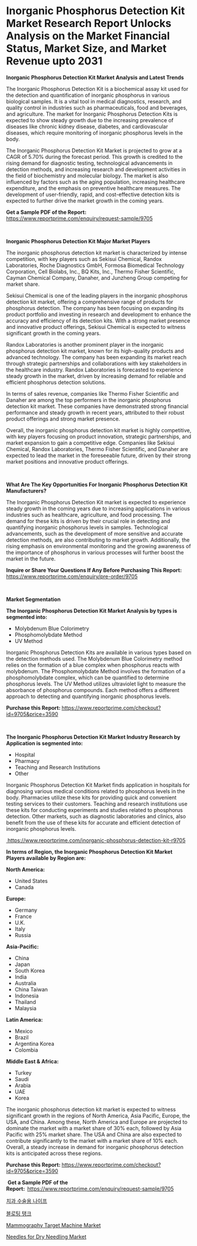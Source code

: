 <p><h1>Inorganic Phosphorus Detection Kit Market Research Report Unlocks Analysis on the Market Financial Status, Market Size, and Market Revenue upto 2031</h1></p><p><strong>Inorganic Phosphorus Detection Kit Market Analysis and Latest Trends</strong></p>
<p><p>The Inorganic Phosphorus Detection Kit is a biochemical assay kit used for the detection and quantification of inorganic phosphorus in various biological samples. It is a vital tool in medical diagnostics, research, and quality control in industries such as pharmaceuticals, food and beverages, and agriculture. The market for Inorganic Phosphorus Detection Kits is expected to show steady growth due to the increasing prevalence of diseases like chronic kidney disease, diabetes, and cardiovascular diseases, which require monitoring of inorganic phosphorus levels in the body.</p><p>The Inorganic Phosphorus Detection Kit Market is projected to grow at a CAGR of 5.70% during the forecast period. This growth is credited to the rising demand for diagnostic testing, technological advancements in detection methods, and increasing research and development activities in the field of biochemistry and molecular biology. The market is also influenced by factors such as the aging population, increasing healthcare expenditure, and the emphasis on preventive healthcare measures. The development of user-friendly, rapid, and cost-effective detection kits is expected to further drive the market growth in the coming years.</p></p>
<p><strong>Get a Sample PDF of the Report:&nbsp;</strong> <a href="https://www.reportprime.com/enquiry/request-sample/9705">https://www.reportprime.com/enquiry/request-sample/9705</a></p>
<p>&nbsp;</p>
<p><strong>Inorganic Phosphorus Detection Kit Major Market Players</strong></p>
<p><p>The inorganic phosphorus detection kit market is characterized by intense competition, with key players such as Sekisui Chemical, Randox Laboratories, Roche Diagnostics GmbH, Formosa Biomedical Technology Corporation, Cell Biolabs, Inc., BQ Kits, Inc., Thermo Fisher Scientific, Cayman Chemical Company, Danaher, and Junzheng Group competing for market share.</p><p>Sekisui Chemical is one of the leading players in the inorganic phosphorus detection kit market, offering a comprehensive range of products for phosphorus detection. The company has been focusing on expanding its product portfolio and investing in research and development to enhance the accuracy and efficiency of its detection kits. With a strong market presence and innovative product offerings, Sekisui Chemical is expected to witness significant growth in the coming years.</p><p>Randox Laboratories is another prominent player in the inorganic phosphorus detection kit market, known for its high-quality products and advanced technology. The company has been expanding its market reach through strategic partnerships and collaborations with key stakeholders in the healthcare industry. Randox Laboratories is forecasted to experience steady growth in the market, driven by increasing demand for reliable and efficient phosphorus detection solutions.</p><p>In terms of sales revenue, companies like Thermo Fisher Scientific and Danaher are among the top performers in the inorganic phosphorus detection kit market. These companies have demonstrated strong financial performance and steady growth in recent years, attributed to their robust product offerings and strong market presence.</p><p>Overall, the inorganic phosphorus detection kit market is highly competitive, with key players focusing on product innovation, strategic partnerships, and market expansion to gain a competitive edge. Companies like Sekisui Chemical, Randox Laboratories, Thermo Fisher Scientific, and Danaher are expected to lead the market in the foreseeable future, driven by their strong market positions and innovative product offerings.</p></p>
<p>&nbsp;</p>
<p><strong>What Are The Key Opportunities For Inorganic Phosphorus Detection Kit Manufacturers?</strong></p>
<p><p>The Inorganic Phosphorus Detection Kit market is expected to experience steady growth in the coming years due to increasing applications in various industries such as healthcare, agriculture, and food processing. The demand for these kits is driven by their crucial role in detecting and quantifying inorganic phosphorus levels in samples. Technological advancements, such as the development of more sensitive and accurate detection methods, are also contributing to market growth. Additionally, the rising emphasis on environmental monitoring and the growing awareness of the importance of phosphorus in various processes will further boost the market in the future.</p></p>
<p><strong>Inquire or Share Your Questions If Any Before Purchasing This Report:</strong> <a href="https://www.reportprime.com/enquiry/pre-order/9705">https://www.reportprime.com/enquiry/pre-order/9705</a></p>
<p>&nbsp;</p>
<p><strong>Market Segmentation</strong></p>
<p><strong>The Inorganic Phosphorus Detection Kit Market Analysis by types is segmented into:</strong></p>
<p><ul><li>Molybdenum Blue Colorimetry</li><li>Phosphomolybdate Method</li><li>UV Method</li></ul></p>
<p><p>Inorganic Phosphorus Detection Kits are available in various types based on the detection methods used. The Molybdenum Blue Colorimetry method relies on the formation of a blue complex when phosphorus reacts with molybdenum. The Phosphomolybdate Method involves the formation of a phosphomolybdate complex, which can be quantified to determine phosphorus levels. The UV Method utilizes ultraviolet light to measure the absorbance of phosphorus compounds. Each method offers a different approach to detecting and quantifying inorganic phosphorus levels.</p></p>
<p><strong>Purchase this Report:&nbsp;</strong><a href="https://www.reportprime.com/checkout?id=9705&price=3590">https://www.reportprime.com/checkout?id=9705&price=3590</a></p>
<p>&nbsp;</p>
<p><strong>The Inorganic Phosphorus Detection Kit Market Industry Research by Application is segmented into:</strong></p>
<p><ul><li>Hospital</li><li>Pharmacy</li><li>Teaching and Research Institutions</li><li>Other</li></ul></p>
<p><p>Inorganic Phosphorus Detection Kit Market finds application in hospitals for diagnosing various medical conditions related to phosphorus levels in the body. Pharmacies utilize these kits for providing quick and convenient testing services to their customers. Teaching and research institutions use these kits for conducting experiments and studies related to phosphorus detection. Other markets, such as diagnostic laboratories and clinics, also benefit from the use of these kits for accurate and efficient detection of inorganic phosphorus levels.</p></p>
<p><a href="https://www.reportprime.com/inorganic-phosphorus-detection-kit-r9705">&nbsp;https://www.reportprime.com/inorganic-phosphorus-detection-kit-r9705</a></p>
<p><strong>In terms of Region, the Inorganic Phosphorus Detection Kit Market Players available by Region are:</strong></p>
<p>
    <p> <strong> North America: </strong>
        <ul>
            <li>United States</li>
            <li>Canada</li>
        </ul>
        </p> 
    <p> <strong> Europe: </strong>
        <ul>
            <li>Germany</li>
            <li>France</li>
            <li>U.K.</li>
            <li>Italy</li>
            <li>Russia</li>
        </ul>
        </p> 
    <p> <strong> Asia-Pacific: </strong>
        <ul>
            <li>China</li>
            <li>Japan</li>
            <li>South Korea</li>
            <li>India</li>
            <li>Australia</li>
            <li>China Taiwan</li>
            <li>Indonesia</li>
            <li>Thailand</li>
            <li>Malaysia</li>
        </ul>
        </p> 
    <p> <strong> Latin America: </strong>
        <ul>
            <li>Mexico</li>
            <li>Brazil</li>
            <li>Argentina Korea</li>
            <li>Colombia</li>
        </ul>
        </p> 
    <p> <strong> Middle East & Africa: </strong>
        <ul>
            <li>Turkey</li>
            <li>Saudi</li>
            <li>Arabia</li>
            <li>UAE</li>
            <li>Korea</li>
        </ul>
    </p>
    </p>
<p><p>The inorganic phosphorus detection kit market is expected to witness significant growth in the regions of North America, Asia Pacific, Europe, the USA, and China. Among these, North America and Europe are projected to dominate the market with a market share of 30% each, followed by Asia Pacific with 25% market share. The USA and China are also expected to contribute significantly to the market with a market share of 10% each. Overall, a steady increase in demand for inorganic phosphorus detection kits is anticipated across these regions.</p></p>
<p><strong>Purchase this Report: </strong><a href="https://www.reportprime.com/checkout?id=9705&price=3590">https://www.reportprime.com/checkout?id=9705&price=3590</a></p>
<p>&nbsp;<strong>Get a Sample PDF of the Report:&nbsp;&nbsp;</strong><a href="https://www.reportprime.com/enquiry/request-sample/9705">https://www.reportprime.com/enquiry/request-sample/9705</a></p>
<p><strong></strong></p>
<p><p><a href="https://github.com/nigaleamar09/Market-Research-Report-List-1/blob/main/3664877107332.md">치과 수술용 나이프</a></p><p><a href="https://github.com/ahmadrevanz10/Market-Research-Report-List-1/blob/main/5830347107331.md">블로팅 탱크</a></p><p><a href="https://github.com/myacatherineblakecaczo9vcsw/Market-Research-Report-List-3/blob/main/mammography-target-machine-market.md">Mammography Target Machine Market</a></p><p><a href="https://github.com/irfadac/Market-Research-Report-List-4/blob/main/needles-for-dry-needling-market.md">Needles for Dry Needling Market</a></p></p>